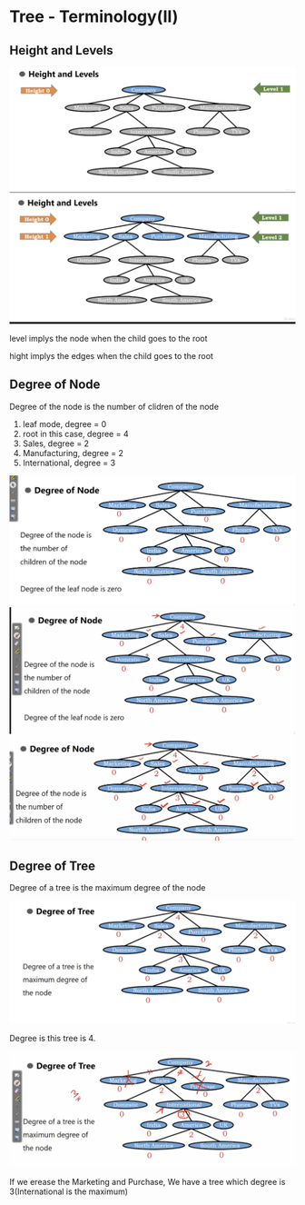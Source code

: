 # Tree - Terminology(II)

## Height and Levels

<img src='../assets/148_1.png'></img>
<img src='../assets/148_2.png'></img>

level implys the node when the child goes to the root

hight implys the edges when the child goes to the root

## Degree of Node

Degree of the node is the number of clidren of the node

1. leaf mode, degree = 0
2. root in this case, degree = 4
3. Sales, degree = 2
4. Manufacturing, degree = 2
5. International, degree = 3

<img src='../assets/148_3.png'></img>
<img src='../assets/148_4.png'></img>
<img src='../assets/148_5.png'></img>

## Degree of Tree

Degree of a tree is the maximum degree of the node

<img src='../assets/148_6.png'></img>

Degree is this tree is 4.

<img src='../assets/148_7.png'></img>

If we erease the Marketing and Purchase, We have a tree which degree is 3(International is the maximum)
